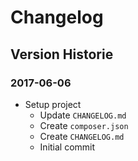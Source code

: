 # Changelog
## Version Historie
### 2017-06-06
* Setup project
  * Update `CHANGELOG.md`
  * Create `composer.json`
  * Create `CHANGELOG.md` 
  * Initial commit
